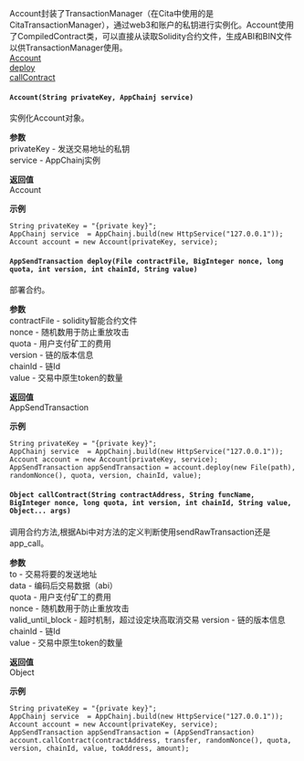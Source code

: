 Account封装了TransactionManager（在Cita中使用的是CitaTransactionManager），通过web3和账户的私钥进行实例化。Account使用了CompiledContract类，可以直接从读取Solidity合约文件，生成ABI和BIN文件以供TransactionManager使用。  
[Account](Account?id=accountstring-privatekey-nervosj-service)  
[deploy](Account?id=appsendtransaction-deployfile-contractfile-biginteger-nonce-long-quota-int-version-int-chainid-string-value)  
[callContract](Account?id=object-callcontractstring-contractaddress-string-funcname-biginteger-nonce-long-quota-int-version-int-chainid-string-value-object-args)  

#### `Account(String privateKey, AppChainj service)`
实例化Account对象。   

**参数**  
privateKey - 发送交易地址的私钥  
service - AppChainj实例  

**返回值**  
Account  

**示例**  
```
String privateKey = "{private key}";
AppChainj service  = AppChainj.build(new HttpService("127.0.0.1"));
Account account = new Account(privateKey, service);
```
#### `AppSendTransaction deploy(File contractFile, BigInteger nonce, long quota, int version, int chainId, String value)`
部署合约。  

**参数**  
contractFile - solidity智能合约文件  
nonce - 随机数用于防止重放攻击  
quota - 用户支付矿工的费用  
version - 链的版本信息  
chainId - 链Id  
value - 交易中原生token的数量   

**返回值**  
AppSendTransaction  

**示例**  
```
String privateKey = "{private key}";
AppChainj service  = AppChainj.build(new HttpService("127.0.0.1"));
Account account = new Account(privateKey, service);
AppSendTransaction appSendTransaction = account.deploy(new File(path), randomNonce(), quota, version, chainId, value);
```
#### `Object callContract(String contractAddress, String funcName, BigInteger nonce, long quota, int version, int chainId, String value, Object... args)`
调用合约方法,根据Abi中对方法的定义判断使用sendRawTransaction还是app_call。  

**参数**  
to - 交易将要的发送地址  
data - 编码后交易数据（abi）  
quota - 用户支付矿工的费用  
nonce - 随机数用于防止重放攻击  
valid_until_block - 超时机制，超过设定块高取消交易
version - 链的版本信息  
chainId - 链Id  
value - 交易中原生token的数量   

**返回值**  
Object  

**示例**  
```
String privateKey = "{private key}";
AppChainj service  = AppChainj.build(new HttpService("127.0.0.1"));
Account account = new Account(privateKey, service);
AppSendTransaction appSendTransaction = (AppSendTransaction) account.callContract(contractAddress, transfer, randomNonce(), quota, version, chainId, value, toAddress, amount);
```
